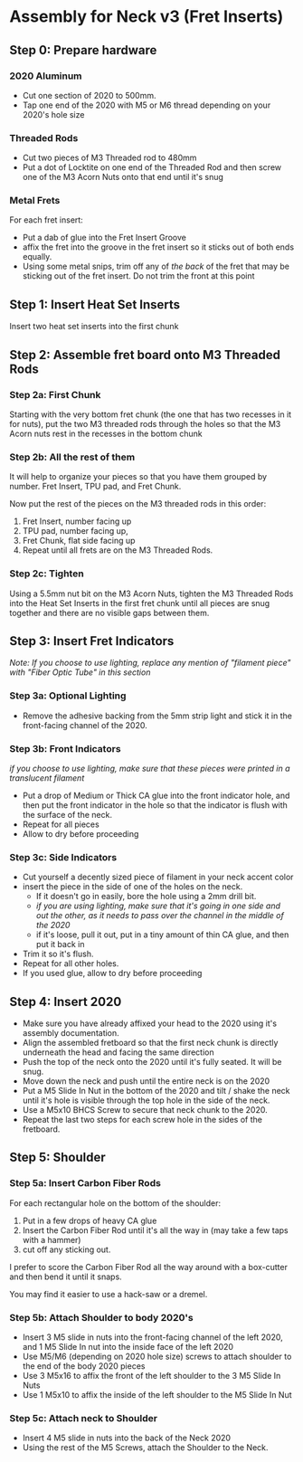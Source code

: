 # Assembly for Neck v3 (Fret Inserts)

## Step 0: Prepare hardware

### 2020 Aluminum
- Cut one section of 2020 to 500mm.
- Tap one end of the 2020 with M5 or M6 thread depending on your 2020's hole size

### Threaded Rods
- Cut two pieces of M3 Threaded rod to 480mm
- Put a dot of Locktite on one end of the Threaded Rod and then screw one of the M3 Acorn Nuts onto that end until it's snug

### Metal Frets

For each fret insert:

- Put a dab of glue into the Fret Insert Groove
- affix the fret into the groove in the fret insert so it sticks out of both ends equally.
- Using some metal snips, trim off any of *the back* of the fret that may be sticking out of the fret insert.  Do not trim the front at this point

## Step 1: Insert Heat Set Inserts
Insert two heat set inserts into the first chunk

## Step 2: Assemble fret board onto M3 Threaded Rods

### Step 2a: First Chunk

Starting with the very bottom fret chunk (the one that has two recesses in it for nuts), put the two M3 threaded rods through the holes so that the M3 Acorn nuts rest in the recesses in the bottom chunk

### Step 2b: All the rest of them

It will help to organize your pieces so that you have them grouped by number.  Fret Insert, TPU pad, and Fret Chunk. 

Now put the rest of the pieces on the M3 threaded rods in this order: 

1. Fret Insert, number facing up
2. TPU pad, number facing up, 
3. Fret Chunk, flat side facing up
4. Repeat until all frets are on the M3 Threaded Rods.

### Step 2c: Tighten
Using a 5.5mm nut bit on the M3 Acorn Nuts, tighten the M3 Threaded Rods into the Heat Set Inserts in the first fret chunk until all pieces are snug together and there are no visible gaps between them. 

## Step 3: Insert Fret Indicators

_Note: If you choose to use lighting, replace any mention of "filament piece" with "Fiber Optic Tube" in this section_

### Step 3a: Optional Lighting

- Remove the adhesive backing from the 5mm strip light and stick it in the front-facing channel of the 2020.

### Step 3b: Front Indicators

_if you choose to use lighting, make sure that these pieces were printed in a translucent filament_

- Put a drop of Medium or Thick CA glue into the front indicator hole, and then put the front indicator in the hole so that the indicator is flush with the surface of the neck.  
- Repeat for all pieces
- Allow to dry before proceeding

### Step 3c: Side Indicators

- Cut yourself a decently sized piece of filament in your neck accent color
- insert the piece in the side of one of the holes on the neck.  
  - If it doesn't go in easily, bore the hole using a 2mm drill bit.  
  - _if you are using lighting, make sure that it's going in one side and out the other, as it needs to pass over the channel in the middle of the 2020_
  - if it's loose, pull it out, put in a tiny amount of thin CA glue, and then put it back in
- Trim it so it's flush.
- Repeat for all other holes. 
- If you used glue, allow to dry before proceeding

## Step 4: Insert 2020

- Make sure you have already affixed your head to the 2020 using it's assembly documentation. 
- Align the assembled fretboard so that the first neck chunk is directly underneath the head and facing the same direction
- Push the top of the neck onto the 2020 until it's fully seated.  It will be snug.
- Move down the neck and push until the entire neck is on the 2020
- Put a M5 Slide In Nut in the bottom of the 2020 and tilt / shake the neck until it's hole is visible through the top hole in the side of the neck.
- Use a M5x10 BHCS Screw to secure that neck chunk to the 2020.
- Repeat the last two steps for each screw hole in the sides of the fretboard.

## Step 5: Shoulder

### Step 5a: Insert Carbon Fiber Rods

For each rectangular hole on the bottom of the shoulder:

1. Put in a few drops of heavy CA glue
2. Insert the Carbon Fiber Rod until it's all the way in (may take a few taps with a hammer) 
3. cut off any sticking out.

  I prefer to score the Carbon Fiber Rod all the way around with a box-cutter and then bend it until it snaps.

  You may find it easier to use a hack-saw or a dremel.
 
### Step 5b: Attach Shoulder to body 2020's

- Insert 3 M5 slide in nuts into the front-facing channel of the left 2020, and 1 M5 Slide In nut into the inside face of the left 2020
- Use M5/M6 (depending on 2020 hole size) screws to attach shoulder to the end of the body 2020 pieces
- Use 3 M5x16 to affix the front of the left shoulder to the 3 M5 Slide In Nuts
- Use 1 M5x10 to affix the inside of the left shoulder to the M5 Slide In Nut

### Step 5c: Attach neck to Shoulder
- Insert 4 M5 slide in nuts into the back of the Neck 2020
- Using the rest of the M5 Screws, attach the Shoulder to the Neck.
